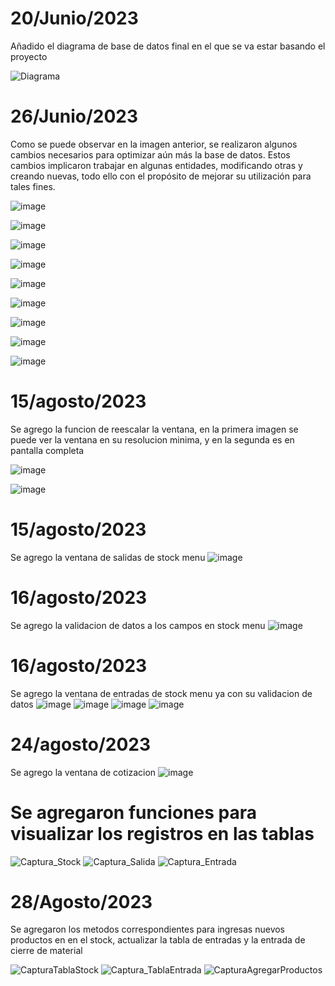 # 20/Junio/2023

Añadido el diagrama de base de datos final en el que se va estar basando el proyecto

![Diagrama](https://github.com/Samuel-Rodriguez28/Almacen/assets/123322127/94e326b2-d111-4102-9fac-05bc381e8306)


# 26/Junio/2023

Como se puede observar en la imagen anterior, se realizaron algunos cambios necesarios para optimizar aún más la base de datos. Estos cambios implicaron trabajar en algunas entidades, modificando otras y creando nuevas, todo ello con el propósito de mejorar su utilización para tales fines.


![image](https://github.com/Samuel-Rodriguez28/Almacen/assets/99507229/e7de9c5a-795f-4978-8043-2cb94282558e)


![image](https://github.com/Samuel-Rodriguez28/Almacen/assets/99507229/b4c48cec-b626-48f0-abf6-1b5b3aaec96e)


![image](https://github.com/Samuel-Rodriguez28/Almacen/assets/99507229/87cbaaa7-d857-4d1a-8334-e91d5de08b48)


![image](https://github.com/Samuel-Rodriguez28/Almacen/assets/99507229/906c3c8d-6ff2-4bb3-a6cb-792588294e0f)


![image](https://github.com/Samuel-Rodriguez28/Almacen/assets/99507229/0665f61e-55b0-4cd7-bb01-03f0965a09a6)


![image](https://github.com/Samuel-Rodriguez28/Almacen/assets/99507229/091e6bd4-b2f9-47b2-92eb-4d16437b1e33)


![image](https://github.com/Samuel-Rodriguez28/Almacen/assets/99507229/880e9c6a-65cc-4018-b9a5-56db619939d4)


![image](https://github.com/Samuel-Rodriguez28/Almacen/assets/99507229/60208348-eda3-4f25-ac11-b19e6366f735)


![image](https://github.com/Samuel-Rodriguez28/Almacen/assets/99507229/e0232e1c-4904-4ce9-b943-b5d0e0f2ffdb)

# 15/agosto/2023

Se agrego la funcion de reescalar la ventana, en la primera imagen se puede ver la ventana en su resolucion minima, y en la segunda es en 
pantalla completa

![image](https://github.com/Samuel-Rodriguez28/Almacen/assets/121456096/919e7453-bf0c-48f6-a180-7ddc72d05376)

![image](https://github.com/Samuel-Rodriguez28/Almacen/assets/121456096/599f608d-7ed6-4d1c-895d-ba93c92fcb6f)

# 15/agosto/2023
Se agrego la ventana de salidas de stock menu
![image](https://github.com/Samuel-Rodriguez28/Almacen/assets/121456096/e6c0b2f7-330e-4ad9-a2ba-5e3739709c83)

# 16/agosto/2023
Se agrego la validacion de datos a los campos en stock menu
![image](https://github.com/Samuel-Rodriguez28/Almacen/assets/121456096/b5576a6b-96a8-4d9b-9e49-75df57006ebb)

# 16/agosto/2023
Se agrego la ventana de entradas de stock menu ya con su validacion de datos
![image](https://github.com/Samuel-Rodriguez28/Almacen/assets/121456096/edbea154-6908-4b8b-9c2d-27ce7aaef1fe)
![image](https://github.com/Samuel-Rodriguez28/Almacen/assets/121456096/550046f6-ffc5-430c-b026-68dfbf535fe8)
![image](https://github.com/Samuel-Rodriguez28/Almacen/assets/121456096/15ab4d6c-5ad0-4d0d-bcd4-4fd25f33a2c0)
![image](https://github.com/Samuel-Rodriguez28/Almacen/assets/121456096/40b1e086-6f63-4619-bbe1-717d13c090e5)

# 24/agosto/2023
Se agrego la ventana de cotizacion
![image](https://github.com/Samuel-Rodriguez28/Almacen/assets/121456096/6da8823a-5268-4bc6-8807-0833381d02c3)


# Se agregaron funciones para visualizar los registros en las tablas


![Captura_Stock](https://github.com/Samuel-Rodriguez28/Almacen/assets/123322127/733dbd64-fe0f-4496-abf9-5bf9b849d3d4)
![Captura_Salida](https://github.com/Samuel-Rodriguez28/Almacen/assets/123322127/79ef076f-3a76-477b-9362-a40944576c6a)
![Captura_Entrada](https://github.com/Samuel-Rodriguez28/Almacen/assets/123322127/7ff03672-1189-4232-8f75-494df30f28e7)

# 28/Agosto/2023
Se agregaron los metodos correspondientes para ingresas nuevos productos en en el stock, actualizar la tabla de entradas y la entrada de cierre de material

![CapturaTablaStock](https://github.com/Samuel-Rodriguez28/Almacen/assets/123322127/4b85c49f-858a-400d-a31f-41bc37e10b74)
![Captura_TablaEntrada](https://github.com/Samuel-Rodriguez28/Almacen/assets/123322127/747290b6-5d48-4f1c-8cb4-b5bc543b3513)
![CapturaAgregarProductos](https://github.com/Samuel-Rodriguez28/Almacen/assets/123322127/f0c4ad1b-def1-4fac-9a3d-e35de452833b)




